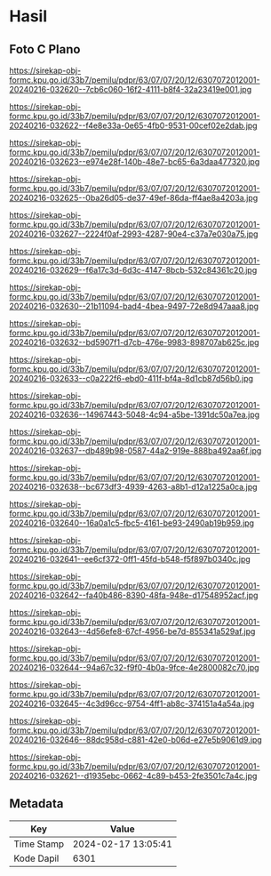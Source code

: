 # Hasil

## Foto C Plano

https://sirekap-obj-formc.kpu.go.id/33b7/pemilu/pdpr/63/07/07/20/12/6307072012001-20240216-032620--7cb6c060-16f2-4111-b8f4-32a23419e001.jpg

https://sirekap-obj-formc.kpu.go.id/33b7/pemilu/pdpr/63/07/07/20/12/6307072012001-20240216-032622--f4e8e33a-0e65-4fb0-9531-00cef02e2dab.jpg

https://sirekap-obj-formc.kpu.go.id/33b7/pemilu/pdpr/63/07/07/20/12/6307072012001-20240216-032623--e974e28f-140b-48e7-bc65-6a3daa477320.jpg

https://sirekap-obj-formc.kpu.go.id/33b7/pemilu/pdpr/63/07/07/20/12/6307072012001-20240216-032625--0ba26d05-de37-49ef-86da-ff4ae8a4203a.jpg

https://sirekap-obj-formc.kpu.go.id/33b7/pemilu/pdpr/63/07/07/20/12/6307072012001-20240216-032627--2224f0af-2993-4287-90e4-c37a7e030a75.jpg

https://sirekap-obj-formc.kpu.go.id/33b7/pemilu/pdpr/63/07/07/20/12/6307072012001-20240216-032629--f6a17c3d-6d3c-4147-8bcb-532c84361c20.jpg

https://sirekap-obj-formc.kpu.go.id/33b7/pemilu/pdpr/63/07/07/20/12/6307072012001-20240216-032630--21b11094-bad4-4bea-9497-72e8d947aaa8.jpg

https://sirekap-obj-formc.kpu.go.id/33b7/pemilu/pdpr/63/07/07/20/12/6307072012001-20240216-032632--bd5907f1-d7cb-476e-9983-898707ab625c.jpg

https://sirekap-obj-formc.kpu.go.id/33b7/pemilu/pdpr/63/07/07/20/12/6307072012001-20240216-032633--c0a222f6-ebd0-411f-bf4a-8d1cb87d56b0.jpg

https://sirekap-obj-formc.kpu.go.id/33b7/pemilu/pdpr/63/07/07/20/12/6307072012001-20240216-032636--14967443-5048-4c94-a5be-1391dc50a7ea.jpg

https://sirekap-obj-formc.kpu.go.id/33b7/pemilu/pdpr/63/07/07/20/12/6307072012001-20240216-032637--db489b98-0587-44a2-919e-888ba492aa6f.jpg

https://sirekap-obj-formc.kpu.go.id/33b7/pemilu/pdpr/63/07/07/20/12/6307072012001-20240216-032638--bc673df3-4939-4263-a8b1-d12a1225a0ca.jpg

https://sirekap-obj-formc.kpu.go.id/33b7/pemilu/pdpr/63/07/07/20/12/6307072012001-20240216-032640--16a0a1c5-fbc5-4161-be93-2490ab19b959.jpg

https://sirekap-obj-formc.kpu.go.id/33b7/pemilu/pdpr/63/07/07/20/12/6307072012001-20240216-032641--ee6cf372-0ff1-45fd-b548-f5f897b0340c.jpg

https://sirekap-obj-formc.kpu.go.id/33b7/pemilu/pdpr/63/07/07/20/12/6307072012001-20240216-032642--fa40b486-8390-48fa-948e-d17548952acf.jpg

https://sirekap-obj-formc.kpu.go.id/33b7/pemilu/pdpr/63/07/07/20/12/6307072012001-20240216-032643--4d56efe8-67cf-4956-be7d-855341a529af.jpg

https://sirekap-obj-formc.kpu.go.id/33b7/pemilu/pdpr/63/07/07/20/12/6307072012001-20240216-032644--94a67c32-f9f0-4b0a-9fce-4e2800082c70.jpg

https://sirekap-obj-formc.kpu.go.id/33b7/pemilu/pdpr/63/07/07/20/12/6307072012001-20240216-032645--4c3d96cc-9754-4ff1-ab8c-374151a4a54a.jpg

https://sirekap-obj-formc.kpu.go.id/33b7/pemilu/pdpr/63/07/07/20/12/6307072012001-20240216-032646--88dc958d-c881-42e0-b06d-e27e5b9061d9.jpg

https://sirekap-obj-formc.kpu.go.id/33b7/pemilu/pdpr/63/07/07/20/12/6307072012001-20240216-032621--d1935ebc-0662-4c89-b453-2fe3501c7a4c.jpg


## Metadata

| Key        | Value               |
| ---------- | ------------------- |
| Time Stamp | 2024-02-17 13:05:41 |
| Kode Dapil | 6301                |



